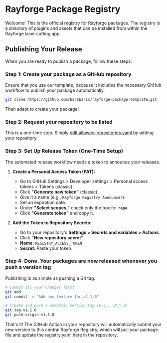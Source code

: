 # Rayforge Package Registry

Welcome! This is the official registry for Rayforge packages.
The registry is a directory of plugins and assets that can be installed from
within the Rayforge laser cutting app.

## Publishing Your Release

When you are ready to publish a package, follow these steps:


### Step 1: Create your package as a GitHub repository

Ensure that you use our template, because it includes the necessary GitHub
workflow to publish your package automatically.

```bash
git clone https://github.com/barebaric/rayforge-package-template.git
```

Then adapt to create your package!


### Step 2: Request your repository to be listed

This is a one-time step. Simply [edit allowed-repositories.yaml](allowed-repositories.yaml)
by adding your repository.


### Step 3: Set Up Release Token (One-Time Setup)

The automated release workflow needs a token to announce your releases.

1.  **Create a Personal Access Token (PAT):**

    - Go to GitHub Settings > Developer settings > Personal access tokens > Tokens (classic).
    - Click **"Generate new token"** (classic).
    - Give it a name (e.g., `Rayforge Registry Announcer`).
    - Set an expiration date.
    - Under **"Select scopes,"** check only the box for **`repo`**.
    - Click **"Generate token"** and copy it.

2.  **Add the Token to Repository Secrets:**
    - Go to your repository's **Settings > Secrets and variables > Actions**.
    - Click **"New repository secret"**.
    - **Name:** `REGISTRY_ACCESS_TOKEN`
    - **Secret:** Paste your token.


### Step 4: Done. Your packages are now released whenever you push a version tag

Publishing is as simple as pushing a Git tag.

```bash
# Commit all your changes first
git add .
git commit -m "Add new feature for v1.1.0"

# Create and push a semantic version tag (e.g., vX.Y.Z)
git tag v1.1.0
git push origin v1.1.0
```

That's it! The GitHub Action in your repository will automatically submit
your new version to this central Rayforge Registry, which will pull your
package file and update the registry.yaml here in the repository.
